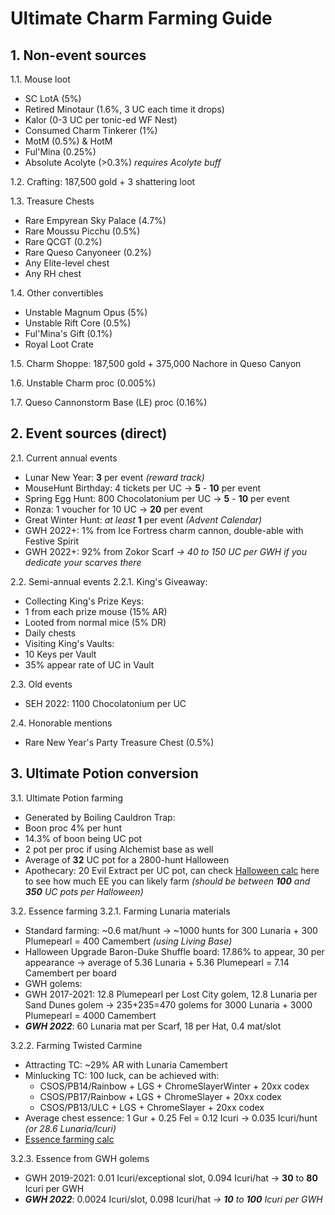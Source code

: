 # Ultimate Charm Farming Guide

## 1. Non-event sources

1.1. Mouse loot
- SC LotA (5%)
- Retired Minotaur (1.6%, 3 UC each time it drops)
- Kalor (0-3 UC per tonic-ed WF Nest)
- Consumed Charm Tinkerer (1%)
- MotM (0.5%) & HotM
- Ful'Mina (0.25%)
- Absolute Acolyte (>0.3%) *requires Acolyte buff*

1.2. Crafting: 187,500 gold + 3 shattering loot

1.3. Treasure Chests
- Rare Empyrean Sky Palace (4.7%)
- Rare Moussu Picchu (0.5%)
- Rare QCGT (0.2%)
- Rare Queso Canyoneer (0.2%)
- Any Elite-level chest
- Any RH chest

1.4. Other convertibles
- Unstable Magnum Opus (5%)
- Unstable Rift Core (0.5%)
- Ful'Mina's Gift (0.1%)
- Royal Loot Crate

1.5. Charm Shoppe: 187,500 gold + 375,000 Nachore in Queso Canyon

1.6. Unstable Charm proc (0.005%)

1.7. Queso Cannonstorm Base (LE) proc (0.16%)

## 2. Event sources (direct)

2.1. Current annual events
- Lunar New Year: **3** per event *(reward track)*
- MouseHunt Birthday: 4 tickets per UC -> **5** - **10** per event
- Spring Egg Hunt: 800 Chocolatonium per UC -> **5** - **10** per event
- Ronza: 1 voucher for 10 UC -> **20** per event
- Great Winter Hunt: *at least* **1** per event *(Advent Calendar)*
- GWH 2022+: 1% from Ice Fortress charm cannon, double-able with Festive Spirit
- GWH 2022+: 92% from Zokor Scarf *-> 40 to 150 UC per GWH if you dedicate your scarves there*

2.2. Semi-annual events
2.2.1. King's Giveaway:
- Collecting King's Prize Keys:
 - 1 from each prize mouse (15% AR)
 - Looted from normal mice (5% DR)
 - Daily chests
- Visiting King's Vaults:
 - 10 Keys per Vault
 - 35% appear rate of UC in Vault

2.3. Old events
- SEH 2022: 1100 Chocolatonium per UC

2.4. Honorable mentions
- Rare New Year's Party Treasure Chest (0.5%)

## 3. Ultimate Potion conversion

3.1. Ultimate Potion farming
- Generated by Boiling Cauldron Trap:
 - Boon proc 4% per hunt
 - 14.3% of boon being UC pot
 - 2 pot per proc if using Alchemist base as well
 - Average of **32** UC pot for a 2800-hunt Halloween
- Apothecary: 20 Evil Extract per UC pot, can check [Halloween calc](https://bit.ly/MH_UC_Hween_calc) here to see how much EE you can likely farm *(should be between **100** and **350** UC pots per Halloween)*

3.2. Essence farming
3.2.1. Farming Lunaria materials
- Standard farming: ~0.6 mat/hunt -> ~1000 hunts for 300 Lunaria + 300 Plumepearl = 400 Camembert *(using Living Base)*
- Halloween Upgrade Baron-Duke Shuffle board: 17.86% to appear, 30 per appearance -> average of 5.36 Lunaria + 5.36 Plumepearl = 7.14 Camembert per board
- GWH golems:
 - GWH 2017-2021: 12.8 Plumepearl per Lost City golem, 12.8 Lunaria per Sand Dunes golem -> 235+235=470 golems for 3000 Lunaria + 3000 Plumepearl = 4000 Camembert
 - ***GWH 2022***: 60 Lunaria mat per Scarf, 18 per Hat, 0.4 mat/slot

3.2.2. Farming Twisted Carmine
- Attracting TC: ~29% AR with Lunaria Camembert
- Minlucking TC: 100 luck, can be achieved with:
    - CSOS/PB14/Rainbow + LGS + ChromeSlayerWinter + 20xx codex
    - CSOS/PB17/Rainbow + LGS + ChromeSlayer + 20xx codex
    - CSOS/PB13/ULC + LGS + ChromeSlayer + 20xx codex
- Average chest essence: 1 Gur + 0.25 Fel = 0.12 Icuri -> 0.035 Icuri/hunt *(or 28.6 Lunaria/Icuri)*
- [Essence farming calc](https://bit.ly/MH_Essence_calc)

3.2.3. Essence from GWH golems
- GWH 2019-2021: 0.01 Icuri/exceptional slot, 0.094 Icuri/hat -> **30** to **80** Icuri per GWH
- ***GWH 2022***: 0.0024 Icuri/slot, 0.098 Icuri/hat *-> **10** to **100** Icuri per GWH*